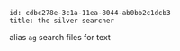 ```
id: cdbc278e-3c1a-11ea-8044-ab0bb2c1dcb3
title: the silver searcher
```

alias `ag`
search files for text

